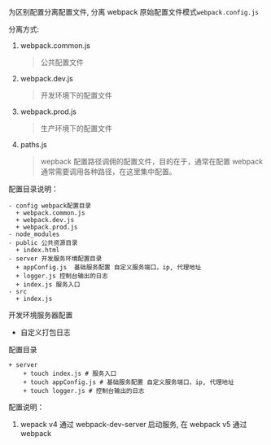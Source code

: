 为区别配置分离配置文件, 分离 webpack 原始配置文件模式`webpack.config.js`

分离方式:

1. webpack.common.js
   > 公共配置文件
2. webpack.dev.js
   > 开发环境下的配置文件
3. webpack.prod.js
   > 生产环境下的配置文件
4. paths.js
   > wepback 配置路径调佣的配置文件，目的在于，通常在配置 webpack 通常需要调用各种路径，在这里集中配置。

配置目录说明：

```
- config webpack配置目录
  + webpack.common.js
  + webpack.dev.js
  + webpack.prod.js
- node_modules
- public 公共资源目录
  + index.html
- server 开发服务环境配置目录
  + appConfig.js  基础服务配置 自定义服务端口，ip, 代理地址
  + logger.js 控制台输出的日志
  + index.js 服务入口
- src
  + index.js
```

开发环境服务器配置

- 自定义打包日志

配置目录

```
+ server
    + touch index.js # 服务入口
    + touch appConfig.js # 基础服务配置 自定义服务端口，ip, 代理地址
    + touch logger.js # 控制台输出的日志

```

配置说明：

1. wepack v4 通过 webpack-dev-server 启动服务, 在 webpack v5 通过 webpack
